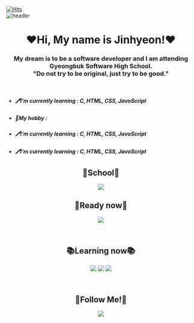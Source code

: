 [![Hits](https://hits.seeyoufarm.com/api/count/incr/badge.svg?url=https%3A%2F%2Fgithub.com%2FJinhyeonE07&count_bg=%23214488&title_bg=%231856CA&icon=github.svg&icon_color=%23E7E7E7&title=GitHub&edge_flat=false)](https://hits.seeyoufarm.com)
<br>
![header](https://capsule-render.vercel.app/api?type=waving&color=auto&height=300&section=header&text=Kim%20Jinhyeon&fontSize=100&animation=fadeIn&fontAlignY=38&descAlignY=51&descAlign=62)
<h1 align="center">❤️Hi, My name is Jinhyeon!❤️</h1>
<h3 align="center">My dream is to be a software developer and I am attending Gyeongbuk Software High School.<br>
"Do not try to be original, just try to be good."</h3><br>
<p>
    <ul>
        <li><h5>🖊️I’m currently learning : C, HTML, CSS, JavaScript</h5></li>
        <li><h5>🤟My hobby : </h5></li>
        <li><h5>🖊️I’m currently learning : C, HTML, CSS, JavaScript</h5></li>
        <li><h5>🖊️I’m currently learning : C, HTML, CSS, JavaScript</h5></li>
    </ul>    
</p>

<h2 align="center">🏫School🏫</h2>
<center>
<img src="https://github.com/JinhyeonE07/JinhyeonE07/assets/133763659/2c6b01b8-d191-4000-a79e-abba5fb3914f">
</center>
<h2 align="center">📖Ready now📖</h2> 
<p align="center">
<img src="https://img.shields.io/badge/C-4169E1?style=flat-square&logo=c&logoColor=white">
</p><br>

<h2 align="center">📚Learning now📚</h2>
<p align="center">
    <img src="https://img.shields.io/badge/HTML5-FF4500?style=flat-square&logo=html5&logoColor=white">
    <img src="https://img.shields.io/badge/CSS3-4169E1?style=flat-square&logo=CSS3&logoColor=white">
    <img src="https://img.shields.io/badge/Javascript-ffb13b?style=flat-square&logo=javascript&logoColor=white">
</p><br>



<h2 align="center">🤩Follow Me!🤩</h2>
<p align="center">
    <a href="https://www.instagram.com/hyeon._.2007/">
        <img
            src="https://img.shields.io/badge/Instagram-E4405F?style=flat-square&logo=Instagram&logoColor=white&link=https://www.instagram.com/hye_inisfree/"></a>
</p>
